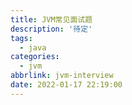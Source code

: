 ```yaml
---
title: JVM常见面试题
description: '待定'
tags:
  - java
categories:
  - jvm
abbrlink: jvm-interview
date: 2022-01-17 22:19:00
---
```


